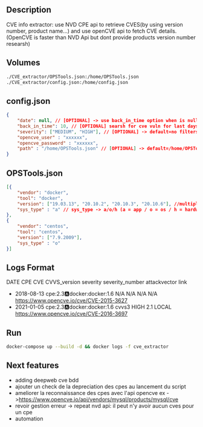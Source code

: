 ## Description
CVE info extractor: use NVD CPE api to retrieve CVES(by using version number, product name...) and use openCVE api to fetch CVE details. (OpenCVE is faster than NVD Api but dont provide products version number researsh)

## Volumes
```sh
./CVE_extractor/OPSTools.json:/home/OPSTools.json
./CVE_extractor/config.json:/home/config.json
```

## config.json
```json
{
    "date": null, // [OPTIONAL] -> use back_in_time option when is null
    "back_in_time": 10, // [OPTIONAL] searsh for cve vuln for last days precised -> default=7
    "severity": ["MEDIUM", "HIGH"], // [OPTIONAL] -> default=no filters
    "opencve_user" : "xxxxxx",
    "opencve_password" : "xxxxxx",
    "path" : "/home/OPSTools.json" // [OPTIONAL] -> default=/home/OPSTools.json
}
```

## OPSTools.json
```json
[{
    "vendor": "docker",
    "tool": "docker",
    "version": ["19.03.13", "20.10.2", "20.10.3", "20.10.6"], //multiple versions
    "sys_type" : "a" // sys_type -> a/o/h (a = app / o = os / h = hardware)
},
{
    "vendor": "centos",
    "tool": "centos",
    "version": ["7.9.2009"],
    "sys_type" : "o"
}]
```

## Logs Format 
DATE CPE CVE CVVS_version severity severity_number attackvector link
  - 2018-08-13 cpe:2.3:a:docker:docker:1.6 N/A N/A N/A N/A https://www.opencve.io/cve/CVE-2015-3627
  - 2021-01-05 cpe:2.3:a:docker:docker:1.6 cvvs3 HIGH 2.1 LOCAL https://www.opencve.io/cve/CVE-2016-3697

## Run
```sh
docker-compose up --build -d && docker logs -f cve_extractor
```

## Next features
- adding deepweb cve bdd
- ajouter un check de la depreciation des cpes au lancement du script
- ameliorer la reconnaissance des cpes avec l'api opencve ex ->https://www.opencve.io/api/vendors/mysql/products/mysql/cve
- revoir gestion erreur -> repeat nvd api: il peut n'y avoir aucun cves pour un cpe
- automation
